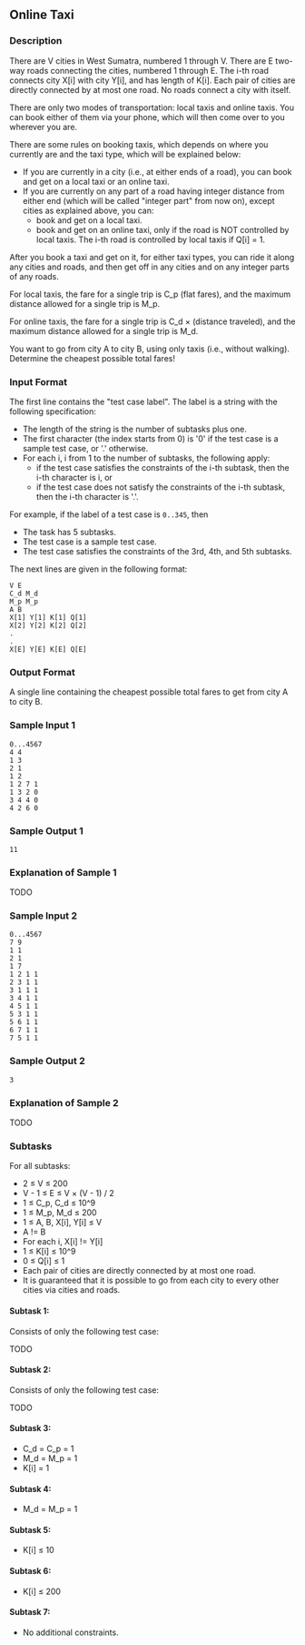 ## Online Taxi

### Description

There are V cities in West Sumatra, numbered 1 through V. There are E two-way roads connecting the cities, numbered 1 through E. The i-th road connects city X[i] with city Y[i], and has length of K[i]. Each pair of cities are directly connected by at most one road. No roads connect a city with itself.

There are only two modes of transportation: local taxis and online taxis. You can book either of them via your phone, which will then come over to you wherever you are.

There are some rules on booking taxis, which depends on where you currently are and the taxi type, which will be explained below:

- If you are currently in a city (i.e., at either ends of a road), you can book and get on a local taxi or an online taxi.
- If you are currently on any part of a road having integer distance from either end (which will be called "integer part" from now on), except cities as explained above, you can:
  - book and get on a local taxi.
  - book and get on an online taxi, only if the road is NOT controlled by local taxis. The i-th road is controlled by local taxis if Q[i] = 1.

After you book a taxi and get on it, for either taxi types, you can ride it along any cities and roads, and then get off in any cities and on any integer parts of any roads.

For local taxis, the fare for a single trip is C\_p (flat fares), and the maximum distance allowed for a single trip is M\_p.

For online taxis, the fare for a single trip is C\_d × (distance traveled), and the maximum distance allowed for a single trip is M\_d.

You want to go from city A to city B, using only taxis (i.e., without walking). Determine the cheapest possible total fares!

### Input Format

The first line contains the "test case label". The label is a string with the following specification:

- The length of the string is the number of subtasks plus one.
- The first character (the index starts from 0) is '0' if the test case is a sample test case, or '.' otherwise.
- For each i, i from 1 to the number of subtasks, the following apply:
  - if the test case satisfies the constraints of the i-th subtask, then the i-th character is i, or
  - if the test case does not satisfy the constraints of the i-th subtask, then the i-th character is '.'.

For example, if the label of a test case is `0..345`, then

- The task has 5 subtasks.
- The test case is a sample test case.
- The test case satisfies the constraints of the 3rd, 4th, and 5th subtasks.

The next lines are given in the following format:

    V E
    C_d M_d
    M_p M_p
    A B
    X[1] Y[1] K[1] Q[1]
    X[2] Y[2] K[2] Q[2]
    .
    .
    X[E] Y[E] K[E] Q[E]

### Output Format

A single line containing the cheapest possible total fares to get from city A to city B. 

### Sample Input 1

    0...4567
    4 4
    1 3
    2 1
    1 2
    1 2 7 1
    1 3 2 0
    3 4 4 0
    4 2 6 0
    
### Sample Output 1

    11

### Explanation of Sample 1

TODO

### Sample Input 2

    0...4567
    7 9
    1 1
    2 1
    1 7
    1 2 1 1
    2 3 1 1
    3 1 1 1
    3 4 1 1
    4 5 1 1
    5 3 1 1
    5 6 1 1
    6 7 1 1
    7 5 1 1

### Sample Output 2

    3

### Explanation of Sample 2

TODO

### Subtasks

For all subtasks:

- 2 ≤ V ≤ 200
- V - 1 ≤ E ≤ V × (V - 1) / 2
- 1 ≤ C\_p, C\_d ≤ 10^9
- 1 ≤ M\_p, M\_d ≤ 200
- 1 ≤ A, B, X[i], Y[i] ≤ V
- A != B
- For each i, X[i] != Y[i]
- 1 ≤ K[i] ≤ 10^9
- 0 ≤ Q[i] ≤ 1
- Each pair of cities are directly connected by at most one road.
- It is guaranteed that it is possible to go from each city to every other cities via cities and roads.

#### Subtask 1:

Consists of only the following test case:

TODO

#### Subtask 2:

Consists of only the following test case:

TODO

#### Subtask 3:

- C\_d = C\_p = 1
- M\_d = M\_p = 1
- K[i] = 1

#### Subtask 4:

- M\_d = M\_p = 1

#### Subtask 5:

- K[i] ≤ 10

#### Subtask 6:

- K[i] ≤ 200

#### Subtask 7:

- No additional constraints.
